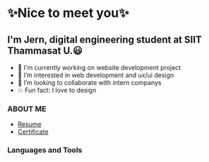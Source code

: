 #  ✨Nice to meet you✨

##  I'm Jern, digital engineering student at SIIT Thammasat U.😃

* 🌱 I'm currently working on website development  project 
* 📌 I’m interested in web development and ux/ui design
* 👀 I’m looking to collaborate with intern companys
* 💥 Fun fact: I love to design 

### ABOUT ME
* [Resume](https://drive.google.com/file/d/10mIKFOAATUDiBUOBq65igGDNZwsyRdyM/view)
* [Certificate](https://drive.google.com/drive/folders/1imYcK3777P9R6aYOUNU9D5dQKAmOpXv0?usp=sharing) 

### Languages and Tools